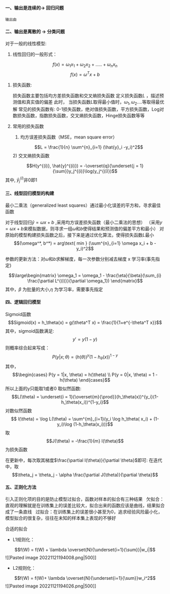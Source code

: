#### 一、输出是连续的-> 回归问题
	输出由

#### 二、输出是离散的 -> 分类问题



对于一般的线性模型: 
1) 线性回归的一般形式：

$$f(x) = \omega_1 x_1 + \omega_2 x_2 + .....+ \omega_n x_n$$
$$f(x) = \omega^Tx+b$$
1) 损失函数:

	损失函数主要包括均方差损失函数和交叉熵损失函数
	定义损失函数$L$ ，描述预测值和真实值的偏差
	此时， 当损失函数$L$取得最小值时，$\omega_1,\omega_2....$等取得最优解
	常见的损失函数有: 0-1损失函数，绝对值损失函数，平方损失函数，Log对数损失函数，指数损失函数，交叉熵损失函数，Hinge损失函数等等

2) 常用的损失函数 
	1) 均方误差损失函数（MSE，mean square error）

	$$L = \frac{1}{n} \sum^{n}_{i=1} (\hat{y}_i -y_i)^2$$
	2) 交叉熵损失函数

$$H(y^{(i)}, \hat{y}^{(i)}) = -\overset{q}{\underset{j = 1}{\sum}}y_j^{(i)}\log(y_j^{(i)})$$
其中, $\hat{y}_j^{(i)}$非0即1

#### 三、线型回归模型的构建

最小二乘法（generalized least squares）通过最小化误差的平方和，寻求最佳函数

对于线型回归$\hat{y} = \omega x+b$ ,采用均方误差损失函数（最小二乘法的思想）
（采用$y= \omega x+b$来模拟数据，则寻求一组$\omega$和$b$使得结果和预测值的偏差平方和最小）
对原始的模型构建损失函数之后，接下来是通过优化算法，使得损失函数$L$最小
$$(\omega^*, b^*) = arg\text{ min } (\sum^{n}_{i=1} \omega x_i + b - y_i)^2$$

参数的更新方法：对$\omega$和$b$求解梯度，每一次参数分别减去梯度 x 学习率(事先指定)

$$\large\begin{matrix}
\omega_1 = \omega_1 - \frac{\eta}{\beta}(\sum_{i} \frac{\partial L^{(i)}}{\partial \omega_1})
\end{matrix}$$
其中，$\beta$ 为批量的大小,$\eta$ 为学习率，需要事先指定

#### 四、逻辑回归模型
Sigmoid函数
$$Sigmoid(x) = h_\theta(x) = g(\theta^T x) = \frac{1}{1+e^{-\theta^T x}}$$
其中，sigmoid函数满足: 
$$y' = y(1-y)$$
则概率综合起来写成：
$$P(y|x; \theta) = (h(\theta))^y (1-h_\theta (x))^{1-y}$$
其中，$$\begin{cases}
P(y = 1|x, \theta) = h(\theta) \\
P(y = 0|x, \theta) = 1 - h(\theta)
\end{cases}$$
所以上面的y只能取1或者0
取似然函数:
$$L(\theta) = \underset{i = 1}{\overset{m}{\prod}}(h_\theta(x))^{y_i}(1-h_\theta(x_i))^{1-y_i}$$
对数似然函数
$$ l(\theta) = \log L(\theta) = \sum^{m}_{i=1}(y_i \log h_\theta( x_i) + (1-y_i)\log (1-h_\theta(x_i)))$$
取
$$J(\theta) = -\frac{1}{m} l(\theta)$$
为损失函数

在更新中，每次取其梯度$\frac{\partial l(\theta)}{\partial \theta}$即可:
在迭代中，取
$$\theta_j = \theta_j - \alpha \frac{\partial J(\theta)}{\partial \theta}$$

#### 五、正则化方法

引入正则化项的目的是防止模型过拟合，函数对样本的拟合有三种结果
 
欠拟合：直观的理解就是在训练集上的误差比较大，拟合出来的函数应该是曲线，结果拟合成了一条直线
 
过拟合：在训练集上的误差很小甚至为0，追求经验风险最小化，模型拟合的很复杂，往往在未知的样本集上表现的不够好

合适的拟合

-  L1规则化：

$$f(W) = f(W) + \lambda \overset{N}{\underset{i=1}{\sum}}|w_i|$$
![[Pasted image 20221121194008.png|500]]
- L2规则化：

$$f(W) = f(W)+ \lambda \overset{N}{\underset{i=1}{\sum}}w_i^2$$
![[Pasted image 20221121194026.png|500]]
